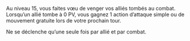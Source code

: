 Au niveau 15, vous faites vœu de venger vos alliés tombés au combat. Lorsqu’un allié tombe à 0 PV, vous gagnez 1 action d’attaque simple ou de mouvement gratuite lors de votre prochain tour.

Ne se déclenche qu’une seule fois par allié et par combat.